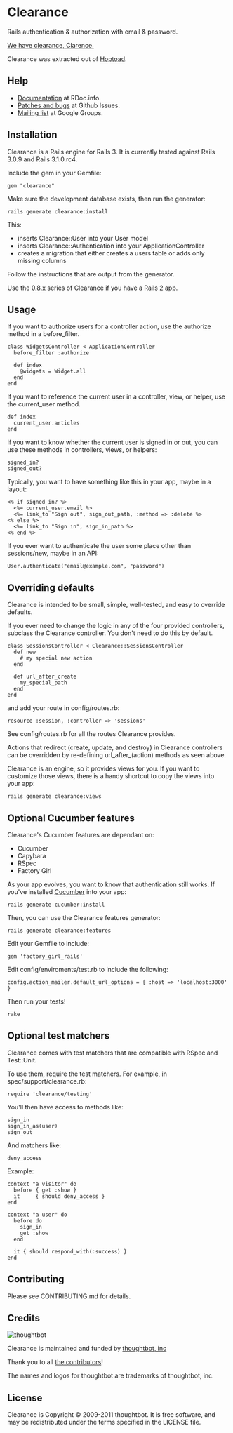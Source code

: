 Clearance
=========

Rails authentication & authorization with email & password.

[We have clearance, Clarence.](http://www.youtube.com/watch?v=fVq4_HhBK8Y)

Clearance was extracted out of [Hoptoad](http://hoptoadapp.com).

Help
----

* [Documentation](http://rdoc.info/gems/clearance) at RDoc.info.
* [Patches and bugs](http://github.com/thoughtbot/clearance/issues) at Github Issues.
* [Mailing list](http://groups.google.com/group/thoughtbot-clearance) at Google Groups.

Installation
------------

Clearance is a Rails engine for Rails 3. It is currently tested against Rails 3.0.9 and Rails 3.1.0.rc4.

Include the gem in your Gemfile:

    gem "clearance"

Make sure the development database exists, then run the generator:

    rails generate clearance:install

This:

* inserts Clearance::User into your User model
* inserts Clearance::Authentication into your ApplicationController
* creates a migration that either creates a users table or adds only missing columns

Follow the instructions that are output from the generator.

Use the [0.8.x](https://github.com/thoughtbot/clearance/tree/v0.8.8)
series of Clearance if you have a Rails 2 app.

Usage
-----

If you want to authorize users for a controller action, use the authorize
method in a before_filter.

    class WidgetsController < ApplicationController
      before_filter :authorize

      def index
        @widgets = Widget.all
      end
    end

If you want to reference the current user in a controller, view, or helper, use
the current_user method.

    def index
      current_user.articles
    end

If you want to know whether the current user is signed in or out, you can use
these methods in controllers, views, or helpers:

    signed_in?
    signed_out?

Typically, you want to have something like this in your app, maybe in a layout:

    <% if signed_in? %>
      <%= current_user.email %>
      <%= link_to "Sign out", sign_out_path, :method => :delete %>
    <% else %>
      <%= link_to "Sign in", sign_in_path %>
    <% end %>

If you ever want to authenticate the user some place other than sessions/new,
maybe in an API:

    User.authenticate("email@example.com", "password")

Overriding defaults
-------------------

Clearance is intended to be small, simple, well-tested, and easy to override defaults.

If you ever need to change the logic in any of the four provided controllers,
subclass the Clearance controller. You don't need to do this by default.

    class SessionsController < Clearance::SessionsController
      def new
        # my special new action
      end

      def url_after_create
        my_special_path
      end
    end

and add your route in config/routes.rb:

    resource :session, :controller => 'sessions'

See config/routes.rb for all the routes Clearance provides.

Actions that redirect (create, update, and destroy) in Clearance controllers
can be overridden by re-defining url\_after\_(action) methods as seen above.

Clearance is an engine, so it provides views for you. If you want to customize those views, there is a handy shortcut to copy the views into your app:

    rails generate clearance:views

Optional Cucumber features
--------------------------

Clearance's Cucumber features are dependant on:

* Cucumber
* Capybara
* RSpec
* Factory Girl

As your app evolves, you want to know that authentication still works. If you've
installed [Cucumber](http://cukes.info) into your app:

    rails generate cucumber:install

Then, you can use the Clearance features generator:

    rails generate clearance:features

Edit your Gemfile to include:

    gem 'factory_girl_rails'

Edit config/enviroments/test.rb to include the following:

    config.action_mailer.default_url_options = { :host => 'localhost:3000' }

Then run your tests!

    rake

Optional test matchers
----------------------

Clearance comes with test matchers that are compatible with RSpec and Test::Unit.

To use them, require the test matchers. For example, in spec/support/clearance.rb:

    require 'clearance/testing'

You'll then have access to methods like:

    sign_in
    sign_in_as(user)
    sign_out

And matchers like:

    deny_access

Example:

    context "a visitor" do
      before { get :show }
      it     { should deny_access }
    end

    context "a user" do
      before do
        sign_in
        get :show
      end

      it { should respond_with(:success) }
    end

Contributing
------------

Please see CONTRIBUTING.md for details.

Credits
-------

![thoughtbot](http://thoughtbot.com/images/tm/logo.png)

Clearance is maintained and funded by [thoughtbot, inc](http://thoughtbot.com/community)

Thank you to all [the contributors](https://github.com/thoughtbot/clearance/contributors)!

The names and logos for thoughtbot are trademarks of thoughtbot, inc.

License
-------

Clearance is Copyright © 2009-2011 thoughtbot. It is free software, and may be redistributed under the terms specified in the LICENSE file.

